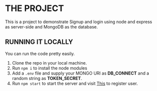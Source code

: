 # THE PROJECT

This is a project to demonstrate  Signup and login using node and express as server-side and MongoDB as the database.

## RUNNING IT LOCALLY

You can run the code pretty easily.
1. Clone the repo in your local machine.
2. Run `npm i` to install the node modules
3. Add a `.env` file and supply your MONGO URI  as **DB_CONNECT** and a random string as **TOKEN_SECRET**.
4. Run `npm start` to start the server and visit [This](http://localhost:3000/api/user/login) to register user.